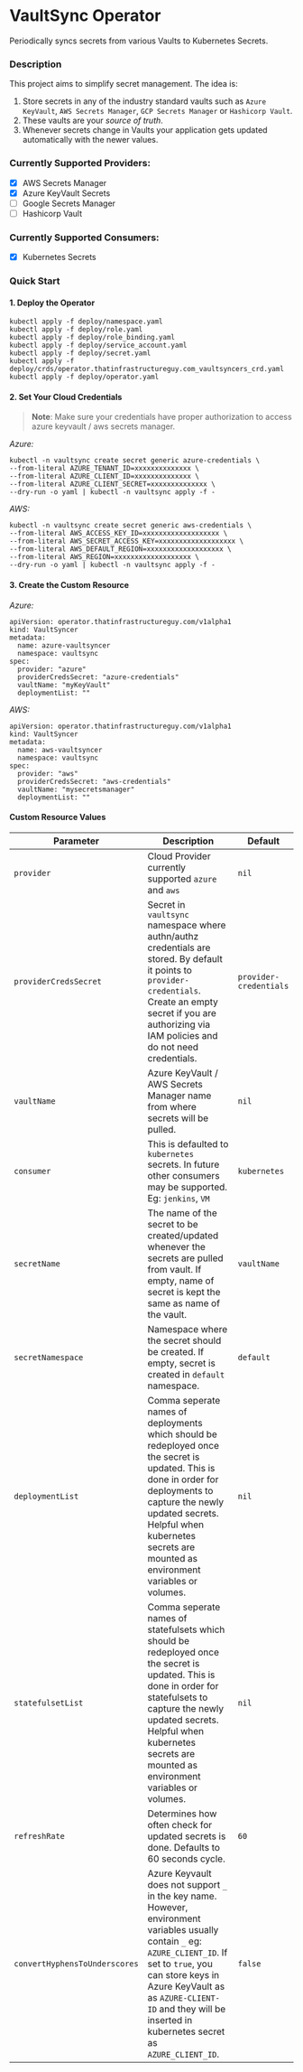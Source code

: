 # VaultSync Operator
Periodically syncs secrets from various Vaults to Kubernetes Secrets. 

### Description
This project aims to simplify secret management. The idea is:
1. Store secrets in any of the industry standard vaults such as `Azure KeyVault`, `AWS Secrets Manager`, `GCP Secrets Manager` or `Hashicorp Vault`. 
2. These vaults are your _source of truth_.
3. Whenever secrets change in Vaults your application gets updated automatically with the newer values.

### Currently Supported Providers:
- [x] AWS Secrets Manager
- [x] Azure KeyVault Secrets
- [ ] Google Secrets Manager
- [ ] Hashicorp Vault 

### Currently Supported Consumers:
- [x] Kubernetes Secrets

### Quick Start

#### 1. Deploy the Operator

```
kubectl apply -f deploy/namespace.yaml
kubectl apply -f deploy/role.yaml
kubectl apply -f deploy/role_binding.yaml
kubectl apply -f deploy/service_account.yaml
kubectl apply -f deploy/secret.yaml
kubectl apply -f deploy/crds/operator.thatinfrastructureguy.com_vaultsyncers_crd.yaml
kubectl apply -f deploy/operator.yaml
```

#### 2. Set Your Cloud Credentials

> **Note**: Make sure your credentials have proper authorization to access azure keyvault / aws secrets manager.


_Azure:_
```
kubectl -n vaultsync create secret generic azure-credentials \
--from-literal AZURE_TENANT_ID=xxxxxxxxxxxxxx \
--from-literal AZURE_CLIENT_ID=xxxxxxxxxxxxxx \
--from-literal AZURE_CLIENT_SECRET=xxxxxxxxxxxxxx \
--dry-run -o yaml | kubectl -n vaultsync apply -f -
```

_AWS:_
```
kubectl -n vaultsync create secret generic aws-credentials \
--from-literal AWS_ACCESS_KEY_ID=xxxxxxxxxxxxxxxxxxx \
--from-literal AWS_SECRET_ACCESS_KEY=xxxxxxxxxxxxxxxxxxx \
--from-literal AWS_DEFAULT_REGION=xxxxxxxxxxxxxxxxxxx \
--from-literal AWS_REGION=xxxxxxxxxxxxxxxxxxx \
--dry-run -o yaml | kubectl -n vaultsync apply -f -
```

#### 3. Create the Custom Resource

_Azure:_ 
```
apiVersion: operator.thatinfrastructureguy.com/v1alpha1
kind: VaultSyncer
metadata:
  name: azure-vaultsyncer
  namespace: vaultsync
spec:
  provider: "azure"
  providerCredsSecret: "azure-credentials"
  vaultName: "myKeyVault"
  deploymentList: ""
```

_AWS:_ 
```
apiVersion: operator.thatinfrastructureguy.com/v1alpha1
kind: VaultSyncer
metadata:
  name: aws-vaultsyncer
  namespace: vaultsync
spec:
  provider: "aws"
  providerCredsSecret: "aws-credentials"
  vaultName: "mysecretsmanager"
  deploymentList: ""
```

#### Custom Resource Values

Parameter | Description | Default
--- | --- | ---
`provider` | Cloud Provider currently supported `azure` and `aws` | `nil`
`providerCredsSecret` | Secret in `vaultsync` namespace where authn/authz credentials are stored. By default it points to `provider-credentials`. Create an empty secret if you are authorizing via IAM policies and do not need credentials.  | `provider-credentials`
`vaultName` | Azure KeyVault / AWS Secrets Manager name from where secrets will be pulled. | `nil`
`consumer` | This is defaulted to `kubernetes` secrets. In future other consumers may be supported. Eg: `jenkins`, `VM` | `kubernetes`
`secretName` | The name of the secret to be created/updated whenever the secrets are pulled from vault. If empty, name of secret is kept the same as name of the vault. | `vaultName`
`secretNamespace` | Namespace where the secret should be created. If empty, secret is created in `default` namespace. | `default` 
`deploymentList` | Comma seperate names of deployments which should be redeployed once the secret is updated. This is done in order for deployments to capture the newly updated secrets. Helpful when kubernetes secrets are mounted as environment variables or volumes. | `nil`
`statefulsetList` | Comma seperate names of statefulsets which should be redeployed once the secret is updated. This is done in order for statefulsets to capture the newly updated secrets. Helpful when kubernetes secrets are mounted as environment variables or volumes. | `nil` 
`refreshRate` | Determines how often check for updated secrets is done. Defaults to 60 seconds cycle. | `60` 
`convertHyphensToUnderscores` | Azure Keyvault does not support `_` in the key name. However, environment variables usually contain `_` eg: `AZURE_CLIENT_ID`. If set to `true`, you can store keys in Azure KeyVault as as `AZURE-CLIENT-ID` and they will be inserted in kubernetes secret as `AZURE_CLIENT_ID`.  | `false`
